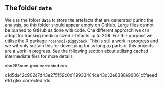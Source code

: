 ## The folder `data`

We use the folder **`data`** to store the artefacts that are generated during the analysis, so this folder should appear empty on GitHub. Large files cannot be pushed to GitHub as done with code. One different approach we can adopt for tracking medium sized artefacts up to 2GB. For this purpose we utilise the R package [`ropensci/piggyback`](https://github.com/ropensci/piggyback). This is still a work in progress and we will only sustain this for developing for as long as parts of this projects are a work in progress. See the following section about utilising cached intermediate files for more details.

sha256sum gtex.corrected.rds

c1d5da42c902d7d43e275f59c0d119933404ce43d32e6388696061c5faeede1d  gtex.corrected.rds